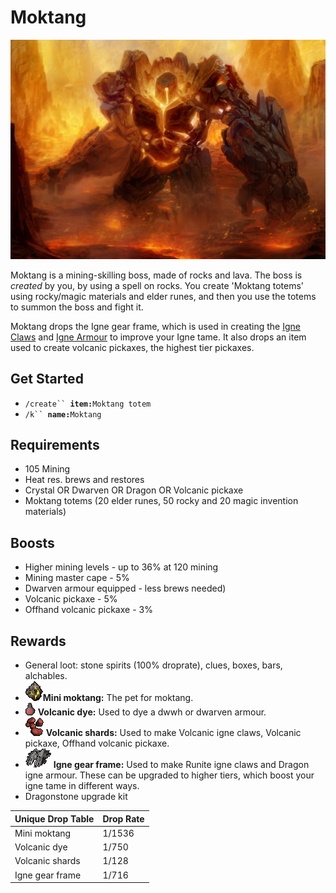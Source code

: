 # Moktang

![](../../.gitbook/assets/moritz-lacusteanu-golem-fire.jpg)

Moktang is a mining-skilling boss, made of rocks and lava. The boss is _created_ by you, by using a spell on rocks. You create 'Moktang totems' using rocky/magic materials and elder runes, and then you use the totems to summon the boss and fight it.

Moktang drops the Igne gear frame, which is used in creating the [Igne Claws](../../custom-items/tames/igne-equipment.md#igne-claw-creation) and [Igne Armour](../../custom-items/tames/igne-equipment.md#igne-armor-creation) to improve your Igne tame. It also drops an item used to create volcanic pickaxes, the highest tier pickaxes.

## Get Started

* `/create`` `**`item:`**`Moktang totem`
* `/k`` `**`name:`**`Moktang`

## Requirements

* 105 Mining
* Heat res. brews and restores
* Crystal OR Dwarven OR Dragon OR Volcanic pickaxe
* Moktang totems (20 elder runes, 50 rocky and 20 magic invention materials)

## Boosts

* Higher mining levels - up to 36% at 120 mining
* Mining master cape - 5%
* Dwarven armour equipped - less brews needed)
* Volcanic pickaxe - 5%
* Offhand volcanic pickaxe - 3%

## Rewards

* General loot: stone spirits (100% droprate), clues, boxes, bars, alchables.
* ![](../../.gitbook/assets/52660.png)**Mini moktang:** The pet for moktang.
* ![](../../.gitbook/assets/52672.png) **Volcanic dye:** Used to dye a dwwh or dwarven armour.
* ![](../../.gitbook/assets/52671.png) **Volcanic shards:** Used to make Volcanic igne claws, Volcanic pickaxe, Offhand volcanic pickaxe.
* ![](../../.gitbook/assets/52661.png) **Igne gear frame:** Used to make Runite igne claws and Dragon igne armour. These can be upgraded to higher tiers, which boost your igne tame in different ways.
* Dragonstone upgrade kit

| **Unique Drop Table** | **Drop Rate** |
| --------------------- | ------------- |
| Mini moktang          | 1/1536        |
| Volcanic dye          | 1/750         |
| Volcanic shards       | 1/128         |
| Igne gear frame       | 1/716         |
